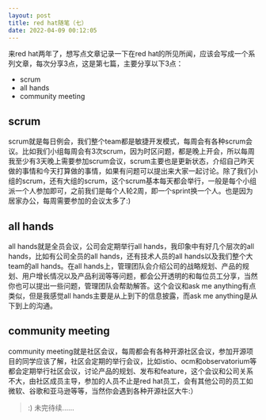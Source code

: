 ```yaml
---
layout: post
title: red hat随笔（七）
date: 2022-04-09 00:12:05
---
```


来red hat两年了，想写点文章记录一下在red hat的所见所闻，应该会写成一个系列文章，每次分享3点，这是第七篇，主要分享以下3点：

- scrum
- all hands
- community meeting

## scrum

scrum就是每日例会，我们整个team都是敏捷开发模式，每周会有各种scrum会议。比如我们小组每周会有3次scrum，因为时区问题，都是晚上开会，所以每周我至少有3天晚上需要参加scrum会议，scrum主要也是更新状态，介绍自己昨天做的事情和今天打算做的事情，如果有问题可以提出来大家一起讨论。除了我们小组的scrum，还有大组的scrum，这个scrum基本每天都会举行，一般是每个小组派一个人参加即可，之前我们是每个人轮2周，即一个sprint换一个人。也是因为居家办公，每周需要参加的会议太多了:)

## all hands

all hands就是全员会议，公司会定期举行all hands，我印象中有好几个层次的all hands，比如有公司全员的all hands，还有技术人员的all hands以及我们整个大team的all hands。在all hands上，管理团队会介绍公司的战略规划、产品的规划、用户增长情况以及产品利润等等问题，都会公开透明的和每位员工分享，当然你也可以提出一些问题，管理团队会帮助解答。这个会议和ask me anything有点类似，但是我感觉all hands主要是从上到下的信息披露，而ask me anything是从下到上的沟通。

## community meeting

community meeting就是社区会议，每周都会有各种开源社区会议，参加开源项目的同学应该了解，社区会定期的举行会议，比如istio、ocm和observatorium等都会定期举行社区会议，讨论产品的规划、发布和feature，这个会议和公司关系不大，由社区成员主导，参加的人员不止是red hat员工，会有其他公司的员工如微软、谷歌和亚马逊等等，当然你会遇到各种开源社区大牛:）

> :) 未完待续......
